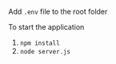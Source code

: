 Add ```.env``` file to the root folder

To start the application

1) ```npm install```
2) ```node server.js```